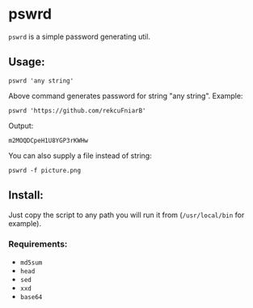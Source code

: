 pswrd
=====

`pswrd` is a simple password generating util.

Usage:
------

    pswrd 'any string'

Above command generates password for string "any string". Example:

    pswrd 'https://github.com/rekcuFniarB'

Output:

    m2MOQDCpeH1U8YGP3rKWHw

You can also supply a file instead of string:

    pswrd -f picture.png

Install:
--------

Just copy the script to any path you will run it from (`/usr/local/bin` for example).

### Requirements:

* `md5sum`
* `head`
* `sed`
* `xxd`
* `base64`
